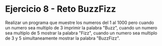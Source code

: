 # Ejercicio 8 - Reto BuzzFizz

Realizar un programa que muestre los numeros del 1 al 1000 pero cuando un numero sea multiplo de 3 imprimir la palabra "Buzz", cuando un numero sea multiplo de 5 mostrar la palabra "Fizz", cuando un numero sea multiplo de 3 y 5 simultaneamente mostrar la palabra "BuzzFizz".

